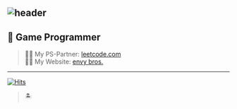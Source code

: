 <!--
**Bright-Land/Bright-Land** is a ✨ _special_ ✨ repository because its `README.md` (this file) appears on your GitHub profile.

Here are some ideas to get you started:


- 🔭 I’m currently working on ...
- 🌱 I’m currently learning ...
- 👯 I’m looking to collaborate on ...
- 🤔 I’m looking for help with ...
- 💬 Ask me about ...
- 📫 How to reach me: ...
- 😄 Pronouns: ...
- ⚡ Fun fact: ...
-->

![header](https://capsule-render.vercel.app/api?type=waving&color=auto&height=250&section=header&text=&fontSize=80)
---

## 👾 Game Programmer

> 🔗🍺 My PS-Partner: [leetcode.com](https://leetcode.com/hwankee/)    
> 🔗🎨 My Website: [envy bros.](https://www.envys.me/)
   
<!--
[![Anurag's github stats](https://github-readme-stats.vercel.app/api?username=pulp-pixel)](https://github.com/anuraghazra/github-readme-stats)
-->
---

[![Hits](https://hits.seeyoufarm.com/api/count/incr/badge.svg?url=https%3A%2F%2Fgithub.com%2Fdev-envy%2F&count_bg=%23FFA3A3&title_bg=%23FF0000&icon=youtubegaming.svg&icon_color=%23FFFFFF&title=hits&edge_flat=false)](https://hits.seeyoufarm.com)

>🏝
